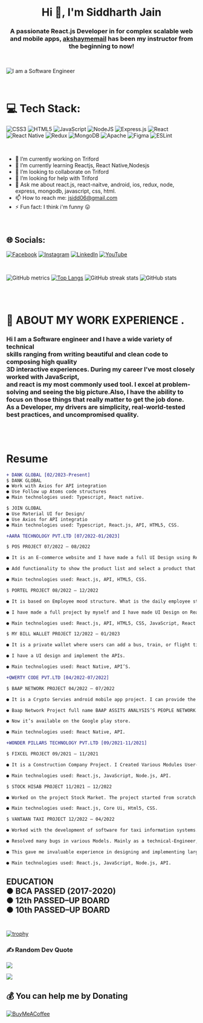 <h1 align="center">Hi 👋, I'm Siddharth Jain</h1>

<h3 align="center">A passionate React.js Developer in for complex scalable web and mobile apps, <a class="user-mention notranslate" data-hovercard-type="user" data-hovercard-url="/users/akshaymemail/hovercard" data-octo-click="hovercard-link-click" data-octo-dimensions="link_type:self" href="https://github.com/akshaymemail">akshaymemail</a>  has been my instructor from the beginning to now!</h3>

<br>

![I am a Software Engineer](https://mir-s3-cdn-cf.behance.net/project_modules/fs/54b6c068097599.5b50bca476b9b.gif)

<br>

# 💻 Tech Stack:

![CSS3](https://img.shields.io/badge/css3-%231572B6.svg?style=for-the-badge&logo=css3&logoColor=white) ![HTML5](https://img.shields.io/badge/html5-%23E34F26.svg?style=for-the-badge&logo=html5&logoColor=white) ![JavaScript](https://img.shields.io/badge/javascript-%23323330.svg?style=for-the-badge&logo=javascript&logoColor=%23F7DF1E) ![NodeJS](https://img.shields.io/badge/node.js-6DA55F?style=for-the-badge&logo=node.js&logoColor=white) ![Express.js](https://img.shields.io/badge/express.js-%23404d59.svg?style=for-the-badge&logo=express&logoColor=%2361DAFB) ![React](https://img.shields.io/badge/react-%2320232a.svg?style=for-the-badge&logo=react&logoColor=%2361DAFB) ![React Native](https://img.shields.io/badge/react_native-%2320232a.svg?style=for-the-badge&logo=react&logoColor=%2361DAFB) ![Redux](https://img.shields.io/badge/redux-%23593d88.svg?style=for-the-badge&logo=redux&logoColor=white) ![MongoDB](https://img.shields.io/badge/MongoDB-%234ea94b.svg?style=for-the-badge&logo=mongodb&logoColor=white) ![Apache](https://img.shields.io/badge/apache-%23D42029.svg?style=for-the-badge&logo=apache&logoColor=white) ![Figma](https://img.shields.io/badge/figma-%23F24E1E.svg?style=for-the-badge&logo=figma&logoColor=white) ![ESLint](https://img.shields.io/badge/ESLint-4B3263?style=for-the-badge&logo=eslint&logoColor=white)

<br>

- 🔭 I’m currently working on Triford
- 🌱 I’m currently learning Reactjs, React Native,Nodesjs
- 👯 I’m looking to collaborate on Triford
- 🤔 I’m looking for help with Triford
- 💬 Ask me about react.js, react-naitve, android, ios, redux, node, express, mongodb, javascript, css, html.
- 📫 How to reach me: jsidd06@gmail.com
- ⚡ Fun fact: I think i'm funny 😛

<br>

## 🌐 Socials:

[![Facebook](https://img.shields.io/badge/Facebook-%231877F2.svg?logo=Facebook&logoColor=white)](https://facebook.com/sidd.jain.90) [![Instagram](https://img.shields.io/badge/Instagram-%23E4405F.svg?logo=Instagram&logoColor=white)](https://instagram.com/sidd.jain.90) [![LinkedIn](https://img.shields.io/badge/LinkedIn-%230077B5.svg?logo=linkedin&logoColor=white)](https://linkedin.com/in/siddharth-jain-b76b891b6) [![YouTube](https://img.shields.io/badge/YouTube-%23FF0000.svg?logo=YouTube&logoColor=white)](https://youtube.com/@codemadness)

<br>

![GitHub metrics](https://metrics.lecoq.io/jsidd06) [![Top Langs](https://github-readme-stats.vercel.app/api/top-langs/?username=jsidd06)](https://github.com/anuraghazra/github-readme-stats) ![GitHub streak stats](https://streak-stats.demolab.com/?user=jsidd06) ![GitHub stats](https://github-readme-stats.vercel.app/api?username=jsidd06&show_icons=true&count_private=true)

<br><br>

# 💫 ABOUT MY WORK EXPERIENCE .

### Hi I am a Software engineer and I have a wide variety of technical <br>skills ranging from writing beautiful and clean code to composing high quality<br>3D interactive experiences. During my career I’ve most closely worked with JavaScript,<br>and react is my most commonly used tool. I excel at problem-solving and seeing the big picture.Also, I have the ability to focus on those things that really matter to get the job done.<br>As a Developer, my drivers are simplicity, real-world-tested best practices, and uncompromised quality.

<br><br>

# Resume

```diff
+ DANK GLOBAL [02/2023-Present]
$ DANK GLOBAL
● Work with Axios for API integration
● Use Follow up Atoms code structures
● Main technologies used: Typescript, React native.

$ JOIN GLOBAL
● Use Material UI for Design/
● Use Axios for API integratio
● Main technologies used: Typescript, React.js, API, HTML5, CSS.
```

```diff
+AARA TECHNOLOGY PVT.LTD [07/2022-01/2023]

$ POS PROJECT 07/2022 – 08/2022

● It is an E-commerce website and I have made a full UI Design using React strap.

● Add functionality to show the product list and select a product that a user can want to buy and add in-store and buy it after buying the product get the total balance slip and see the order history.

● Main technologies used: React.js, API, HTML5, CSS.

$ PORTEL PROJECT 08/2022 – 12/2022

● It is based on Employee mood structure. What is the daily employee strategy you can this portal?

● I have made a full project by myself and I have made UI Design on React Bootstrap and added functionality to show a graph report and casual data list report and a person can export the report in an excel sheet.

● Main technologies used: React.js, API, HTML5, CSS, JavaScript, React Bootstrap. Excel Sheet, Google analytics graph.

$ MY BILL WALLET PROJECT 12/2022 – 01/2023

● It is a private wallet where users can add a bus, train, or flight ticket and get a discount on flip-kart coupons.

● I have a UI design and implement the APIs.

● Main technologies used: React Native, API’S.
```

```diff
+QWERTY CODE PVT.LTD [04/2022-07/2022]

$ BAAP NETWORK PROJECT 04/2022 – 07/2022

● It is a Crypto Servies android mobile app project. I can provide the functionality to buy crypto coins.

● Baap Network Project full name BAAP ASSITS ANALYSIS’S PEOPLE NETWORK.

● Now it’s available on the Google play store.

● Main technologies used: React Native, API.
```

```diff
+WONDER PILLARS TECHNOLOGY PVT.LTD [09/2021-11/2021]

$ FIXCEL PROJECT 09/2021 – 11/2021

● It is a Construction Company Project. I Created Various Modules User-interfaces and their functioning.

● Main technologies used: React.js, JavaScript, Node.js, API.

$ STOCK HISAB PROJECT 11/2021 – 12/2022

● Worked on the project Stock Market. The project started from scratch and it aimed to build the interactive user interface.

● Main technologies used: React.js, Core Ui, Html5, CSS.

$ VANTAAN TAXI PROJECT 12/2022 – 04/2022

● Worked with the development of software for taxi information systems.

● Resolved many bugs in various Models. Mainly as a technical-Engineer, I was a part of the team whose responsibility was the software core functionality.

● This gave me invaluable experience in designing and implementing large logic and user interface.

● Main technologies used: React.js, JavaScript, Node.js, API.
```

## EDUCATION<br>● BCA PASSED (2017-2020)<br>● 12th PASSED–UP BOARD<br>● 10th PASSED–UP BOARD<br><br>

[![trophy](https://github-profile-trophy.vercel.app/?username=jsidd06)](https://github.com/ryo-ma/github-profile-trophy)

### ✍️ Random Dev Quote

![](https://quotes-github-readme.vercel.app/api?type=horizontal&theme=radical)

[![](https://visitcount.itsvg.in/api?id=jsidd06&icon=4&color=0)](https://visitcount.itsvg.in)

## 💰 You can help me by Donating

[![BuyMeACoffee](https://img.shields.io/badge/Buy%20Me%20a%20Coffee-ffdd00?style=for-the-badge&logo=buy-me-a-coffee&logoColor=black)](https://buymeacoffee.com/jsidd06j)
